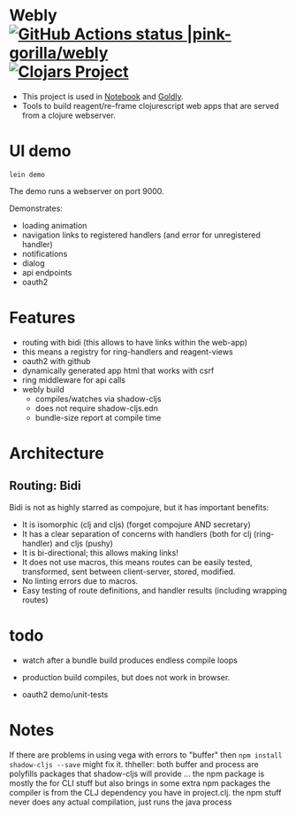 # Webly [![GitHub Actions status |pink-gorilla/webly](https://github.com/pink-gorilla/webly/workflows/CI/badge.svg)](https://github.com/pink-gorilla/webly/actions?workflow=CI)[![Clojars Project](https://img.shields.io/clojars/v/org.pinkgorilla/webly.svg)](https://clojars.org/org.pinkgorilla/webly)

- This project is used in [Notebook](https://github.com/pink-gorilla/gorilla-notebook) and [Goldly](https://github.com/pink-gorilla/goldly).
- Tools to build reagent/re-frame clojurescript web apps that are served from a clojure webserver.

# UI demo

```
lein demo
```

The demo runs a webserver on port 9000.

Demonstrates:
- loading animation
- navigation links to registered handlers (and error for unregistered handler)
- notifications
- dialog
- api endpoints
- oauth2


# Features
- routing with bidi (this allows to have links within the web-app)
- this means a registry for ring-handlers and reagent-views
- oauth2 with github
- dynamically generated app html that works with csrf
- ring middleware for api calls
- webly build 
  - compiles/watches via shadow-cljs 
  - does not require shadow-cljs.edn
  - bundle-size report at compile time

# Architecture

## Routing: Bidi

Bidi is not as highly starred as compojure, but it has important benefits:
- It is isomorphic (clj and cljs) (forget compojure AND secretary) 
- It has a clear separation of concerns with handlers (both for 
  clj (ring-handler) and cljs (pushy)
- It is bi-directional; this allows making links! 
- It does not use macros, this means routes can be easily tested, transformed, sent between client-server, stored, modified. 
- No linting errors due to macros.
- Easy testing of route definitions, and handler results (including wrapping routes)



# todo

- watch after a bundle build produces endless compile loops
- production build compiles, but does not work in browser.

- oauth2 demo/unit-tests

# Notes

If there are problems in using vega with errors to "buffer" then `npm install shadow-cljs --save` might fix it. thheller: both buffer and process are polyfills packages that shadow-cljs will provide ... the npm package is mostly the for CLI stuff but also brings in some extra npm packages
the compiler is from the CLJ dependency you have in project.clj.
the npm stuff never does any actual compilation, just runs the java process